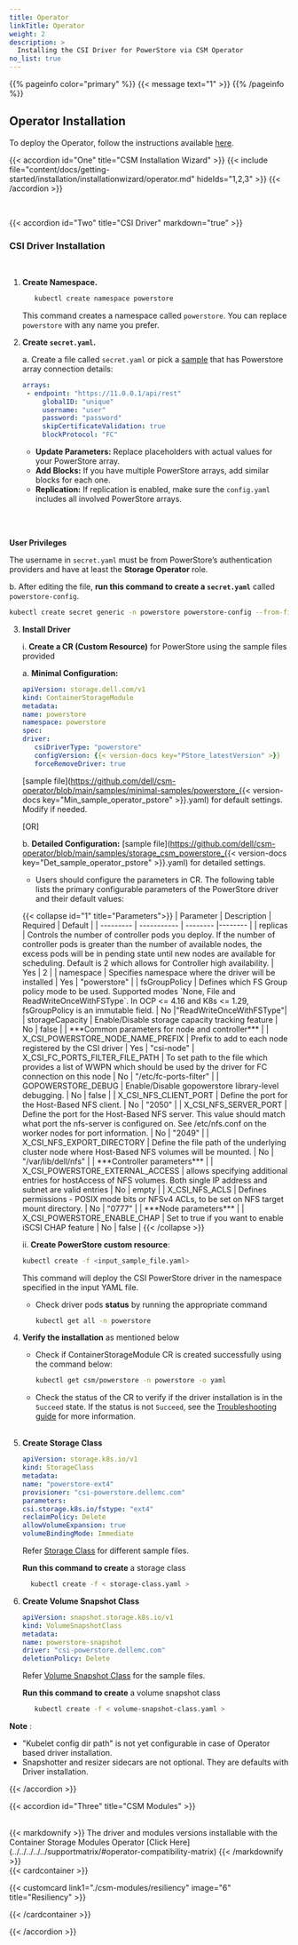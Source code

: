 ```yaml
---
title: Operator
linkTitle: Operator
weight: 2
description: >
  Installing the CSI Driver for PowerStore via CSM Operator
no_list: true
---
```

{{% pageinfo color="primary" %}}
{{< message text="1" >}}
{{% /pageinfo %}}

## Operator Installation
To deploy the Operator, follow the instructions available [here](../../../operator/operatorinstallation_kubernetes.md).

{{< accordion id="One" title="CSM Installation Wizard" >}}
  {{< include file="content/docs/getting-started/installation/installationwizard/operator.md" hideIds="1,2,3" >}}
{{< /accordion >}}

<br>

{{< accordion id="Two" title="CSI Driver" markdown="true" >}}  

### CSI Driver Installation

<br>

1. **Create Namespace.**    
   ```bash 
      kubectl create namespace powerstore
   ```
   This command creates a namespace called `powerstore`. You can replace `powerstore` with any name you prefer.

2. **Create `secret.yaml`.** 
   
   a. Create a file called `secret.yaml` or pick a [sample](https://github.com/dell/csi-powerstore/blob/main/samples/secret/secret.yaml) that has Powerstore array connection details: 

   ```yaml
   arrays:
    - endpoint: "https://11.0.0.1/api/rest"
        globalID: "unique"
        username: "user"
        password: "password"
        skipCertificateValidation: true
        blockProtocol: "FC"
   ```
      - **Update Parameters:** Replace placeholders with actual values for your PowerStore array.
      - **Add Blocks:** If you have multiple PowerStore arrays, add similar blocks for each one.
      - **Replication:** If replication is enabled, make sure the `config.yaml` includes all involved PowerStore arrays.
  </br>
  </br>
  
   **User Privileges**

   The username in `secret.yaml` must be from PowerStore’s authentication providers and have at least the **Storage Operator** role.

   b. After editing the file, **run this command to create a `secret.yaml`** called `powerstore-config`.

   ```bash
   kubectl create secret generic -n powerstore powerstore-config --from-file=config=secret.yaml
   ```

3. **Install Driver** 

   i. **Create a CR (Custom Resource)** for PowerStore using the sample files provided

   a. **Minimal Configuration:** 

   ```yaml
   apiVersion: storage.dell.com/v1
   kind: ContainerStorageModule
   metadata:
   name: powerstore
   namespace: powerstore
   spec:
   driver:
      csiDriverType: "powerstore"
      configVersion: {{< version-docs key="PStore_latestVersion" >}}
      forceRemoveDriver: true
   ```
     [sample file](https://github.com/dell/csm-operator/blob/main/samples/minimal-samples/powerstore_{{< version-docs key="Min_sample_operator_pstore" >}}.yaml) for default settings. Modify if needed.

    [OR]                                                

    b. **Detailed Configuration:**  [sample file](https://github.com/dell/csm-operator/blob/main/samples/storage_csm_powerstore_{{< version-docs key="Det_sample_operator_pstore" >}}.yaml) for detailed settings.

   - Users should configure the parameters in CR. The following table lists the primary configurable parameters of the PowerStore driver and their default values: 
   
<ul>
{{< collapse id="1" title="Parameters">}}
  | Parameter | Description | Required | Default |
| --------- | ----------- | -------- |-------- |
| replicas | Controls the number of controller pods you deploy. If the number of controller pods is greater than the number of available nodes, the excess pods will be in pending state until new nodes are available for scheduling. Default is 2 which allows for Controller high availability. | Yes | 2 |
| namespace | Specifies namespace where the driver will be installed | Yes | "powerstore" |
| fsGroupPolicy | Defines which FS Group policy mode to be used. Supported modes `None, File and ReadWriteOnceWithFSType`. In OCP <= 4.16 and K8s <= 1.29, fsGroupPolicy is an immutable field. | No |"ReadWriteOnceWithFSType"|
| storageCapacity | Enable/Disable storage capacity tracking feature | No | false |
| ***Common parameters for node and controller*** |
| X_CSI_POWERSTORE_NODE_NAME_PREFIX | Prefix to add to each node registered by the CSI driver | Yes | "csi-node"
| X_CSI_FC_PORTS_FILTER_FILE_PATH | To set path to the file which provides a list of WWPN which should be used by the driver for FC connection on this node | No | "/etc/fc-ports-filter" |
| GOPOWERSTORE_DEBUG | Enable/Disable gopowerstore library-level debugging. | No | false |
| X_CSI_NFS_CLIENT_PORT      | Define the port for the Host-Based NFS client. | No | "2050" |
| X_CSI_NFS_SERVER_PORT      | Define the port for the Host-Based NFS server. This value should match what port the nfs-server is configured on. See /etc/nfs.conf on the worker nodes for port information. | No | "2049" |
| X_CSI_NFS_EXPORT_DIRECTORY | Define the file path of the underlying cluster node where Host-Based NFS volumes will be mounted. | No | "/var/lib/dell/nfs" |
| ***Controller parameters*** |
| X_CSI_POWERSTORE_EXTERNAL_ACCESS | allows specifying additional entries for hostAccess of NFS volumes. Both single IP address and subnet are valid entries | No | empty |
| X_CSI_NFS_ACLS | Defines permissions - POSIX mode bits or NFSv4 ACLs, to be set on NFS target mount directory. | No | "0777" |
| ***Node parameters*** |
| X_CSI_POWERSTORE_ENABLE_CHAP | Set to true if you want to enable iSCSI CHAP feature | No | false |
{{< /collapse >}}


   ii. **Create PowerStore custom resource**:

   ```bash
   kubectl create -f <input_sample_file.yaml>
   ```
   This command will deploy the CSI PowerStore driver in the namespace specified in the input YAML file.

   - Check driver pods **status** by running the appropriate command
      ```bash
      kubectl get all -n powerstore
      ```
</ul> 

4. **Verify the installation** as mentioned below

    * Check if ContainerStorageModule CR is created successfully using the command below:
        ```bash
        kubectl get csm/powerstore -n powerstore -o yaml
        ```
    * Check the status of the CR to verify if the driver installation is in the `Succeed` state. If the status is not `Succeed`, see the [Troubleshooting guide](../troubleshooting/#my-dell-csi-driver-install-failed-how-do-i-fix-it) for more information.

   </br>

5. **Create Storage Class** 

   ```yaml 
   apiVersion: storage.k8s.io/v1
   kind: StorageClass
   metadata:
   name: "powerstore-ext4"
   provisioner: "csi-powerstore.dellemc.com"
   parameters:
   csi.storage.k8s.io/fstype: "ext4"
   reclaimPolicy: Delete
   allowVolumeExpansion: true
   volumeBindingMode: Immediate
   ````
   
   Refer [Storage Class](https://github.com/dell/csi-powerstore/tree/main/samples/storageclass) for different sample files. 

   **Run this command to create** a storage class

   ```bash
     kubectl create -f < storage-class.yaml >
   ```

6. **Create Volume Snapshot Class** 
   ```yaml 
   apiVersion: snapshot.storage.k8s.io/v1
   kind: VolumeSnapshotClass
   metadata:
   name: powerstore-snapshot
   driver: "csi-powerstore.dellemc.com" 
   deletionPolicy: Delete
   ````
   Refer [Volume Snapshot Class](https://github.com/dell/csi-powerstore/tree/main/samples/volumesnapshotclass) for the sample files.

   **Run this command to create** a volume snapshot class
   ```bash
      kubectl create -f < volume-snapshot-class.yaml >
   ```

**Note** :
   - "Kubelet config dir path" is not yet configurable in case of Operator based driver installation.
   - Snapshotter and resizer sidecars are not optional. They are defaults with Driver installation.

{{< /accordion >}}
<br>

{{< accordion id="Three" title="CSM Modules" >}}

<br>  
{{< markdownify >}}
The driver and modules versions installable with the Container Storage Modules Operator [Click Here](../../../../../supportmatrix/#operator-compatibility-matrix)
{{< /markdownify >}}
<br>   
{{< cardcontainer >}}

{{< customcard link1="./csm-modules/resiliency"   image="6" title="Resiliency"  >}}

{{< /cardcontainer >}}

{{< /accordion >}}  
